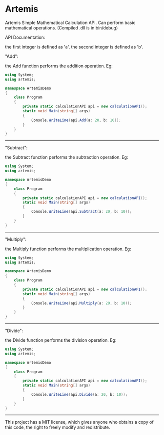 # Artemis
Artemis Simple Mathematical Calculation API. Can perform basic mathematical operations. (Compiled .dll is in bin/debug)

API Documentation:

the first integer is defined as 'a', the second integer is defined as 'b'.








"Add":

 the Add function performs the addition operation.
Eg:
```csharp
using System;
using artemis;

namespace ArtemisDemo
{
    class Program
    {
        private static calculationAPI api = new calculationAPI();
        static void Main(string[] args)
        {
            Console.WriteLine(api.Add(a: 20, b: 10));
        }
    }
}
```
----





"Subtract":

 the Subtract function performs the subtraction operation.
Eg:
```csharp
using System;
using artemis;

namespace ArtemisDemo
{
    class Program
    {
        private static calculationAPI api = new calculationAPI();
        static void Main(string[] args)
        {
            Console.WriteLine(api.Subtract(a: 20, b: 10));
        }
    }
}
```
----



"Multiply":

 the Multiply function performs the multiplication operation.
Eg:
```csharp
using System;
using artemis;

namespace ArtemisDemo
{
    class Program
    {
        private static calculationAPI api = new calculationAPI();
        static void Main(string[] args)
        {
            Console.WriteLine(api.Multiply(a: 20, b: 10));
        }
    }
}
```
----




"Divide":

 the Divide function performs the division operation.
Eg:
```csharp
using System;
using artemis;

namespace ArtemisDemo
{
    class Program
    {
        private static calculationAPI api = new calculationAPI();
        static void Main(string[] args)
        {
            Console.WriteLine(api.Divide(a: 20, b: 10));
        }
    }
}
```
----




This project has a MIT license, which gives anyone who obtains a copy of this code, the right to freely modify and redistribute.




